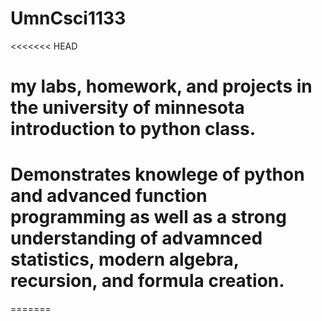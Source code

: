 # UmnCsci1133

<<<<<<< HEAD
# my labs, homework, and projects in the university of minnesota introduction to python class.
# Demonstrates knowlege of python and advanced function programming as well as a strong understanding of advamnced statistics, modern algebra, recursion, and formula creation. 
=======

